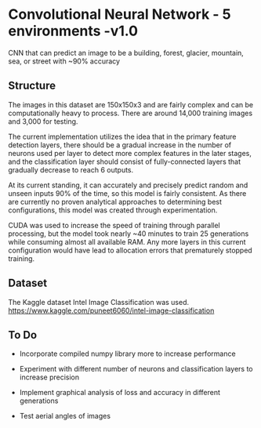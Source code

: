 <h1> Convolutional Neural Network - 5 environments -v1.0 </h1>

CNN that can predict an image to be a building, forest, glacier, mountain, sea, or street with ~90% accuracy

<h2> Structure </h2>

The images in this dataset are 150x150x3 and are fairly complex and can be computationally heavy to process. There are around 14,000 training images and 3,000
for testing.

The current implementation utilizes the idea that in the primary feature detection layers, there should be a gradual increase in the number of
neurons used per layer to detect more complex features in the later stages, and the classification layer should consist of fully-connected
layers that gradually decrease to reach 6 outputs.

At its current standing, it can accurately and precisely predict random and unseen inputs 90% of the time, so this model is fairly 
consistent. As there are currently no proven analytical approaches to determining best configurations, this model was created through
experimentation.

CUDA was used to increase the speed of training through parallel processing, but the model took nearly ~40 minutes to train 25 generations while consuming almost all available RAM. 
Any more layers in this current configuration would have lead to allocation errors that prematurely stopped training. 

<h2> Dataset </h2>

The Kaggle dataset Intel Image Classification was used.
https://www.kaggle.com/puneet6060/intel-image-classification

<h2> To Do</h2>

* Incorporate compiled numpy library more to increase performance

* Experiment with different number of neurons and classification layers to increase precision 

* Implement graphical analysis of loss and accuracy in different generations

* Test aerial angles of images
